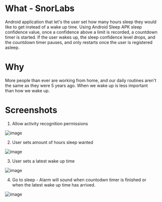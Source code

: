 # What - SnorLabs
Android application that let's the user set how many hours sleep they would like to get instead of a wake up time. Using Android Sleep APK sleep confidence value, once a confidence above a limit is recorded, a countdown timer is started. If the user wakes up, the sleep confidence level drops, and the countdown timer pauses, and only restarts once the user is registered asleep.

# Why
More people than ever are working from home, and our daily routines aren't the same as they were 5 years ago. When we wake up is less important than how we wake up.

# Screenshots
1) Allow activity recognition permissions

![image](https://user-images.githubusercontent.com/128245870/229359907-d41021cf-7fef-4faa-b582-5c701e6752f3.png)
 
2) User sets amount of hours sleep wanted


![image](https://user-images.githubusercontent.com/128245870/229359791-7f4e0edd-531a-4245-bc18-c67db2f11266.png)

3) User sets a latest wake up time


![image](https://user-images.githubusercontent.com/128245870/229360026-f27af70b-676a-411b-b8f9-a081b5b3626e.png)

4) Go to sleep - Alarm will sound when countodwn timer is finished or when the latest wake up time has arrived.


![image](https://user-images.githubusercontent.com/128245870/229360096-1249c725-d50a-4374-8c3f-550521eb8140.png)
